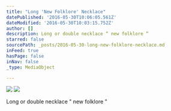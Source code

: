 ```yaml
---
title: "Long 'New Folklore' Necklace"
datePublished: '2016-05-30T10:06:05.561Z'
dateModified: '2016-05-30T10:03:15.752Z'
author: []
description: Long or double necklace “ new folklore “
starred: false
sourcePath: _posts/2016-05-30-long-new-folklore-necklace.md
inFeed: true
hasPage: false
inNav: false
_type: MediaObject

---
```

![](https://s3-us-west-2.amazonaws.com/the-grid-img/p/b4135b3689b9ad064a7cfa5f9f4fc5b1f4334edf.jpg)
![](https://the-grid-user-content.s3-us-west-2.amazonaws.com/2fcf5bce-dabc-4e84-8a0f-9c13f25f99c1.jpg)

Long or double necklace " new folklore "